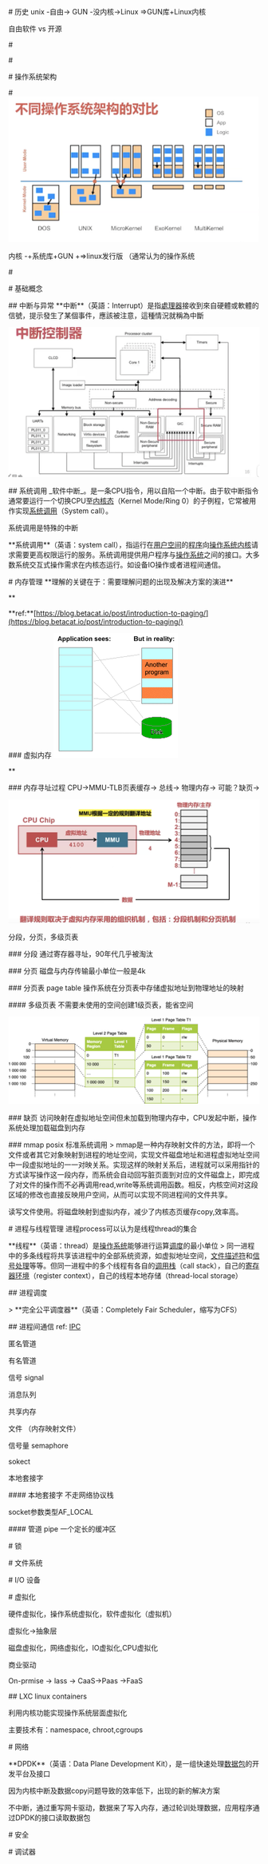 \# 历史
unix -自由-> GUN -没内核->Linux =>GUN库+Linux内核

自由软件 vs 开源

\#

\#

\# 操作系统架构

\# ![image.png](assert/1616854320109-7569e58a-c1c9-4a95-8fbc-242e36c510e4.png)

内核 -+系统库+GUN +=>linux发行版 （通常认为的操作系统

\#

\# 基础概念

\## 中断与异常
\*\*中断\*\*（英語：Interrupt）是指[處理器](https://zh.wikipedia.org/wiki/%E4%B8%AD%E5%A4%AE%E8%99%95%E7%90%86%E5%99%A8)接收到來自硬體或軟體的信號，提示發生了某個事件，應該被注意，這種情況就稱為中斷

![image.png](assert/1616851651350-a97a68e1-5777-4fc3-8fac-974369ac823b.png)

\## 系统调用
\_软件中断\_。是一条CPU指令，用以自陷一个中断。由于软中断指令通常要运行一个切换CPU至[内核态](https://zh.wikipedia.org/w/index.php?title=%E5%86%85%E6%A0%B8%E6%80%81&action=edit&redlink=1)（Kernel Mode/Ring 0）的子例程，它常被用作实现[系统调用](https://zh.wikipedia.org/wiki/%E7%B3%BB%E7%BB%9F%E8%B0%83%E7%94%A8)（System call）。

系统调用是特殊的中断

\*\*系统调用\*\*（英语：system call），指运行在[用户空间](https://zh.wikipedia.org/wiki/%E4%BD%BF%E7%94%A8%E8%80%85%E7%A9%BA%E9%96%93)的[程序](https://zh.wikipedia.org/wiki/%E7%A8%8B%E5%BA%8F)向[操作系统](https://zh.wikipedia.org/wiki/%E6%93%8D%E4%BD%9C%E7%B3%BB%E7%B5%B1)[内核](https://zh.wikipedia.org/wiki/%E5%86%85%E6%A0%B8)请求需要更高权限运行的服务。系统调用提供用户程序与[操作系统](https://zh.wikipedia.org/wiki/%E6%93%8D%E4%BD%9C%E7%B3%BB%E7%B5%B1)之间的接口。大多数系统交互式操作需求在内核态运行。如设备IO操作或者进程间通信。

\# 内存管理
\*\*理解的关键在于：需要理解问题的出现及解决方案的演进\*\*

\*\*

\*\*ref:\*\*[https://blog.betacat.io/post/introduction-to-paging/](https://blog.betacat.io/post/introduction-to-paging/)

\### 虚拟内存
![image.png](assert/1616897843388-6ee502c2-9c09-481d-b4c1-26fe6223c0c6.png)

\*\*

\### 内存寻址过程
CPU->MMU-TLB页表缓存-> 总线-> 物理内存-> 可能？缺页->

![image.png](assert/1616856074384-482cdf59-20a0-4d92-98eb-1f6071e319f9.png)

分段，分页，多级页表

\### 分段
通过寄存器寻址，90年代几乎被淘汰

\### 分页
磁盘与内存传输最小单位一般是4k

\### 分页表 page table
操作系统在分页表中存储虚拟地址到物理地址的映射

\#### 多级页表
不需要未使用的空间创建1级页表，能省空间

![image.png](assert/1616901384013-939a8883-71d3-4dc7-8063-3b5c397164cf.png)

\### 缺页
访问映射在虚拟地址空间但未加载到物理内存中，CPU发起中断，操作系统处理加载磁盘到内存

\### mmap
posix 标准系统调用
\> mmap是一种内存映射文件的方法，即将一个文件或者其它对象映射到进程的地址空间，实现文件磁盘地址和进程虚拟地址空间中一段虚拟地址的一一对映关系。实现这样的映射关系后，进程就可以采用指针的方式读写操作这一段内存，而系统会自动回写脏页面到对应的文件磁盘上，即完成了对文件的操作而不必再调用read,write等系统调用函数。相反，内核空间对这段区域的修改也直接反映用户空间，从而可以实现不同进程间的文件共享。

读写文件使用。将磁盘映射到虚拟内存，减少了内核态页缓存copy,效率高。

\# 进程与线程管理
进程process可以认为是线程thread的集合

\*\*线程\*\*（英语：thread）是[操作系统](https://zh.wikipedia.org/wiki/%E6%93%8D%E4%BD%9C%E7%B3%BB%E7%BB%9F)能够进行运算[调度](https://zh.wikipedia.org/wiki/%E8%B0%83%E5%BA%A6)的最小单位
\> 同一进程中的多条线程将共享该进程中的全部系统资源，如虚拟地址空间，[文件描述符](https://zh.wikipedia.org/wiki/%E6%96%87%E4%BB%B6%E6%8F%8F%E8%BF%B0%E7%AC%A6)和[信号处理](https://zh.wikipedia.org/wiki/%E4%BF%A1%E5%8F%B7%E5%A4%84%E7%90%86)等等。但同一进程中的多个线程有各自的[调用栈](https://zh.wikipedia.org/wiki/%E8%B0%83%E7%94%A8%E6%A0%88)（call stack），自己的[寄存器环境](https://zh.wikipedia.org/w/index.php?title=%E5%AF%84%E5%AD%98%E5%99%A8%E7%8E%AF%E5%A2%83&action=edit&redlink=1)（register context），自己的线程本地存储（thread-local storage）

\## 进程调度

\> \*\*完全公平调度器\*\*（英语：Completely Fair Scheduler，缩写为CFS）

\## 进程间通信
ref: [IPC](https://zh.wikipedia.org/wiki/%E8%A1%8C%E7%A8%8B%E9%96%93%E9%80%9A%E8%A8%8A)

匿名管道

有名管道

信号 signal

消息队列

共享内存

文件 （内存映射文件）

信号量 semaphore

sokect

本地套接字

\#### 本地套接字
不走网络协议栈

socket参数类型AF\_LOCAL

\#### 管道 pipe
一个定长的缓冲区

\# 锁

\# 文件系统

\# I/O 设备

\# 虚拟化

硬件虚拟化，操作系统虚拟化，软件虚拟化（虚拟机）

虚拟化->抽象层

磁盘虚拟化，网络虚拟化，IO虚拟化,CPU虚拟化

商业驱动

On-prmise -> lass -> CaaS->Paas ->FaaS

\## LXC
linux containers

利用内核功能实现操作系统层面虚拟化

主要技术有：namespace, chroot,cgroups

\# 网络

\*\*DPDK\*\*（英语：Data Plane Development Kit），是一组快速处理[数据包](https://zh.wikipedia.org/wiki/%E6%95%B0%E6%8D%AE%E5%8C%85)的开发平台及接口

因为内核中断及数据copy问题导致的效率低下，出现的新的解决方案

不中断，通过重写网卡驱动，数据来了写入内存，通过轮训处理数据，应用程序通过DPDK的接口读取数据包

\# 安全

\# 调试器